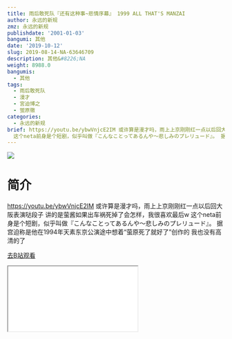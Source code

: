 ```yaml
---
title: 雨后敢死队『还有这种事~悲情序幕』 1999 ALL THAT'S MANZAI
author: 永远的新规
zmz: 永远的新规
publishdate: '2001-01-03'
bangumi: 其他
date: '2019-10-12'
slug: 2019-08-14-NA-63646709
description: 其他&#8226;NA
weight: 8988.0
bangumis:
  - 其他
tags:
  - 雨后敢死队
  - 漫才
  - 宮迫博之
  - 蛍原徹
categories:
  - 永远的新规
brief: https://youtu.be/ybwVnjcE2IM 或许算是漫才吗，雨上上京刚刚红一点以后回大阪表演哒段子 讲的是萤酱如果出车祸死掉了会怎样，我很喜欢最后w
  这个neta前身是个短剧，似乎叫做『こんなことってあるんや～悲しみのプレリュード』。 据宫迫称是他在1994年天素东京公演途中想着“萤原死了就好了”创作的 我也没有高清的了
---
```

![](https://raw.githubusercontent.com/tcgriffith/owaraisite/master/static/tmpimg/eb8ff74f4c6fafe7f3598f1e245ce8c4e84f36ee.jpg.480.jpg)
# 简介  
https://youtu.be/ybwVnjcE2IM
或许算是漫才吗，雨上上京刚刚红一点以后回大阪表演哒段子
讲的是萤酱如果出车祸死掉了会怎样，我很喜欢最后w
这个neta前身是个短剧，似乎叫做『こんなことってあるんや～悲しみのプレリュード』。
据宫迫称是他在1994年天素东京公演途中想着“萤原死了就好了”创作的
我也没有高清的了  

[去B站观看](https://www.bilibili.com/video/av63646709/)
<div class ="resp-container"><iframe class="testiframe" src="//player.bilibili.com/player.html?aid=63646709"", scrolling="no", allowfullscreen="true" > </iframe></div> 

